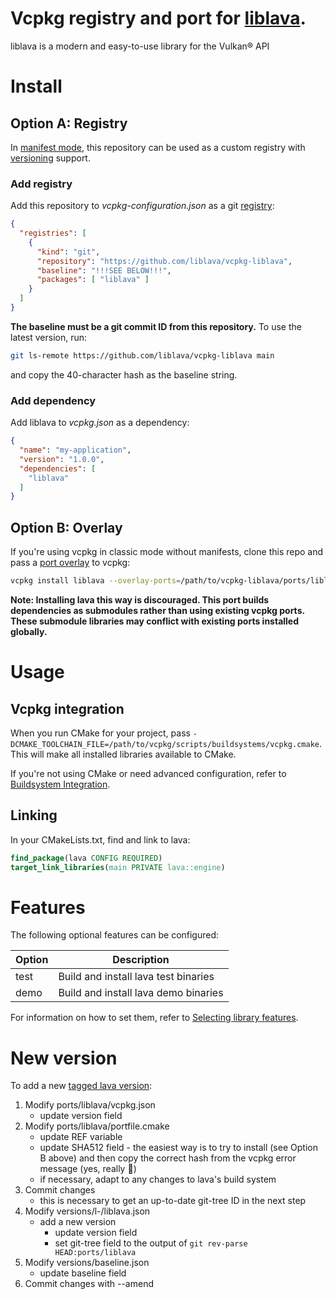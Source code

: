 # Vcpkg registry and port for [liblava](https://github.com/liblava/liblava).

liblava is a modern and easy-to-use library for the Vulkan® API

# Install

## Option A: Registry

In [manifest mode](https://github.com/microsoft/vcpkg/blob/master/docs/users/manifests.md), this repository can be used as a custom registry with [versioning](https://github.com/microsoft/vcpkg/blob/master/docs/examples/versioning.getting-started.md) support.

### Add registry

Add this repository to *vcpkg-configuration.json* as a git [registry](https://github.com/microsoft/vcpkg/blob/master/docs/users/registries.md):

```json
{
  "registries": [
    {
      "kind": "git",
      "repository": "https://github.com/liblava/vcpkg-liblava",
      "baseline": "!!!SEE BELOW!!!",
      "packages": [ "liblava" ]
    }
  ]
}
```

**The baseline must be a git commit ID from this repository.** To use the latest version, run:

```bash
git ls-remote https://github.com/liblava/vcpkg-liblava main
```

and copy the 40-character hash as the baseline string.

### Add dependency

Add liblava to *vcpkg.json* as a dependency:

```json
{
  "name": "my-application",
  "version": "1.0.0",
  "dependencies": [
    "liblava"
  ]
}
```

## Option B: Overlay

If you're using vcpkg in classic mode without manifests, clone this repo and pass a [port overlay](https://github.com/microsoft/vcpkg/blob/master/docs/specifications/ports-overlay.md) to vcpkg:

```bash
vcpkg install liblava --overlay-ports=/path/to/vcpkg-liblava/ports/liblava
```

**Note: Installing lava this way is discouraged. This port builds dependencies as submodules rather than using existing vcpkg ports. These submodule libraries may conflict with existing ports installed globally.**

# Usage

## Vcpkg integration

When you run CMake for your project, pass `-DCMAKE_TOOLCHAIN_FILE=/path/to/vcpkg/scripts/buildsystems/vcpkg.cmake`. This will make all installed libraries available to CMake.

If you're not using CMake or need advanced configuration, refer to [Buildsystem Integration](https://github.com/microsoft/vcpkg/blob/master/docs/users/integration.md).

## Linking

In your CMakeLists.txt, find and link to lava:

```cmake
find_package(lava CONFIG REQUIRED)
target_link_libraries(main PRIVATE lava::engine)
```

# Features

The following optional features can be configured:

| Option  | Description                          |
|---------|--------------------------------------|
| test    | Build and install lava test binaries |
| demo    | Build and install lava demo binaries |

For information on how to set them, refer to [Selecting library features](https://github.com/microsoft/vcpkg/blob/master/docs/users/selecting-library-features.md).

# New version

To add a new [tagged lava version](https://github.com/liblava/liblava/tags):

1. Modify ports/liblava/vcpkg.json
    - update version field
2. Modify ports/liblava/portfile.cmake
    - update REF variable
    - update SHA512 field - the easiest way is to try to install (see Option B above) and then copy the correct hash from the vcpkg error message (yes, really :eyes:)
    - if necessary, adapt to any changes to lava's build system
3. Commit changes
    - this is necessary to get an up-to-date git-tree ID in the next step
3. Modify versions/l-/liblava.json
    - add a new version
      - update version field
      - set git-tree field to the output of `git rev-parse HEAD:ports/liblava`
4. Modify versions/baseline.json
    - update baseline field
5. Commit changes with --amend
